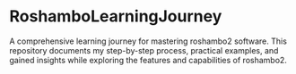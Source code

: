# RoshamboLearningJourney
A comprehensive learning journey for mastering roshambo2 software. This repository documents my step-by-step process, practical examples, and gained insights while exploring the features and capabilities of roshambo2.
